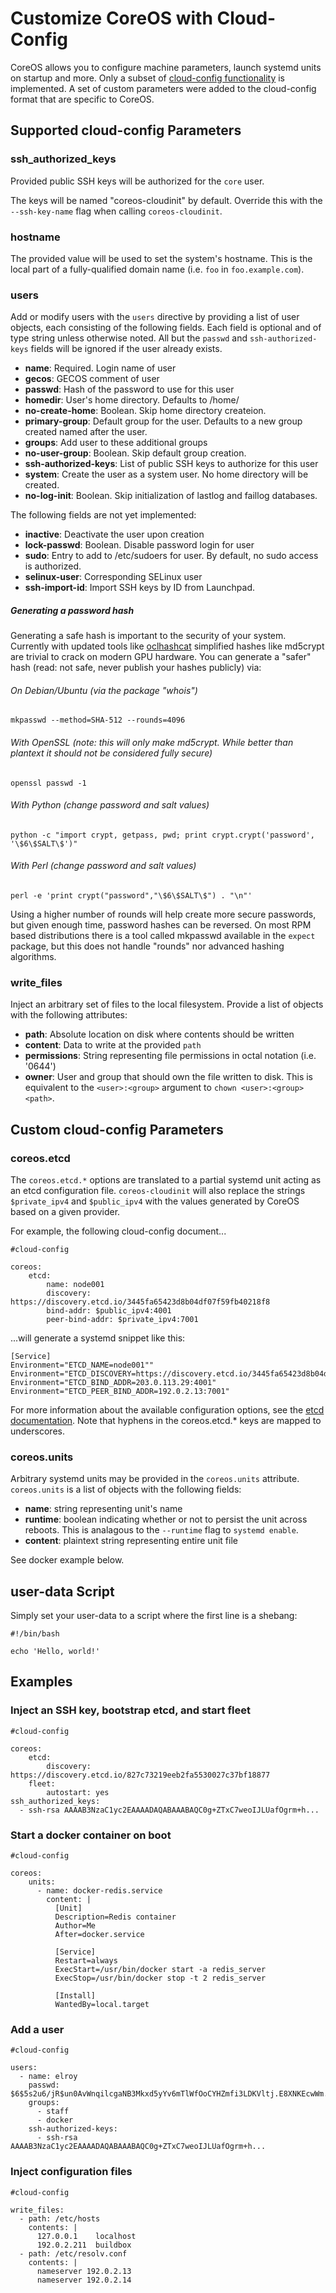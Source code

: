 # Customize CoreOS with Cloud-Config

CoreOS allows you to configure machine parameters, launch systemd units on startup and more. Only a subset of [cloud-config functionality][cloud-config] is implemented. A set of custom parameters were added to the cloud-config format that are specific to CoreOS.

[cloud-config]: http://cloudinit.readthedocs.org/en/latest/topics/format.html#cloud-config-data

## Supported cloud-config Parameters

### ssh_authorized_keys

Provided public SSH keys will be authorized for the `core` user.

The keys will be named "coreos-cloudinit" by default.
Override this with the `--ssh-key-name` flag when calling `coreos-cloudinit`.

### hostname

The provided value will be used to set the system's hostname.
This is the local part of a fully-qualified domain name (i.e. `foo` in `foo.example.com`).

### users

Add or modify users with the `users` directive by providing a list of user objects, each consisting of the following fields.
Each field is optional and of type string unless otherwise noted.
All but the `passwd` and `ssh-authorized-keys` fields will be ignored if the user already exists.

- **name**: Required. Login name of user
- **gecos**: GECOS comment of user
- **passwd**: Hash of the password to use for this user
- **homedir**: User's home directory. Defaults to /home/<name>
- **no-create-home**: Boolean. Skip home directory createion.
- **primary-group**: Default group for the user. Defaults to a new group created named after the user.
- **groups**: Add user to these additional groups
- **no-user-group**: Boolean. Skip default group creation.
- **ssh-authorized-keys**: List of public SSH keys to authorize for this user
- **system**: Create the user as a system user. No home directory will be created.
- **no-log-init**: Boolean. Skip initialization of lastlog and faillog databases.

The following fields are not yet implemented:

- **inactive**: Deactivate the user upon creation
- **lock-passwd**: Boolean. Disable password login for user
- **sudo**: Entry to add to /etc/sudoers for user. By default, no sudo access is authorized.
- **selinux-user**: Corresponding SELinux user
- **ssh-import-id**: Import SSH keys by ID from Launchpad.

##### Generating a password hash

Generating a safe hash is important to the security of your system.  Currently with updated tools like [oclhashcat](http://hashcat.net/oclhashcat/) simplified hashes like md5crypt are trivial to crack on modern GPU hardware.  You can generate a "safer" hash (read: not safe, never publish your hashes publicly) via:

###### On Debian/Ubuntu (via the package "whois")
    mkpasswd --method=SHA-512 --rounds=4096

###### With OpenSSL (note: this will only make md5crypt.  While better than plantext it should not be considered fully secure)
    openssl passwd -1

###### With Python (change password and salt values)
    python -c "import crypt, getpass, pwd; print crypt.crypt('password', '\$6\$SALT\$')"

###### With Perl (change password and salt values)
    perl -e 'print crypt("password","\$6\$SALT\$") . "\n"'

Using a higher number of rounds will help create more secure passwords, but given enough time, password hashes can be reversed.  On most RPM based distributions there is a tool called mkpasswd available in the `expect` package, but this does not handle "rounds" nor advanced hashing algorithms. 

### write_files

Inject an arbitrary set of files to the local filesystem.
Provide a list of objects with the following attributes:

- **path**: Absolute location on disk where contents should be written
- **content**: Data to write at the provided `path`
- **permissions**: String representing file permissions in octal notation (i.e. '0644')
- **owner**: User and group that should own the file written to disk. This is equivalent to the `<user>:<group>` argument to `chown <user>:<group> <path>`.

## Custom cloud-config Parameters

### coreos.etcd

The `coreos.etcd.*` options are translated to a partial systemd unit acting as an etcd configuration file.
`coreos-cloudinit` will also replace the strings `$private_ipv4` and `$public_ipv4` with the values generated by CoreOS based on a given provider.

For example, the following cloud-config document...

```
#cloud-config

coreos:
    etcd:
        name: node001
        discovery: https://discovery.etcd.io/3445fa65423d8b04df07f59fb40218f8
        bind-addr: $public_ipv4:4001
        peer-bind-addr: $private_ipv4:7001
```

...will generate a systemd snippet like this:

```
[Service]
Environment="ETCD_NAME=node001""
Environment="ETCD_DISCOVERY=https://discovery.etcd.io/3445fa65423d8b04df07f59fb40218f8"
Environment="ETCD_BIND_ADDR=203.0.113.29:4001"
Environment="ETCD_PEER_BIND_ADDR=192.0.2.13:7001"
```

For more information about the available configuration options, see the [etcd documentation][etcd-config].
Note that hyphens in the coreos.etcd.* keys are mapped to underscores.

[etcd-config]: https://github.com/coreos/etcd/blob/master/Documentation/configuration.md

### coreos.units

Arbitrary systemd units may be provided in the `coreos.units` attribute.
`coreos.units` is a list of objects with the following fields:

- **name**: string representing unit's name
- **runtime**: boolean indicating whether or not to persist the unit across reboots. This is analagous to the `--runtime` flag to `systemd enable`.
- **content**: plaintext string representing entire unit file

See docker example below.

## user-data Script

Simply set your user-data to a script where the first line is a shebang:

```
#!/bin/bash

echo 'Hello, world!'
```

## Examples

### Inject an SSH key, bootstrap etcd, and start fleet
```
#cloud-config

coreos:
	etcd:
		discovery: https://discovery.etcd.io/827c73219eeb2fa5530027c37bf18877
    fleet:
        autostart: yes
ssh_authorized_keys:
  - ssh-rsa AAAAB3NzaC1yc2EAAAADAQABAAABAQC0g+ZTxC7weoIJLUafOgrm+h...
```

### Start a docker container on boot

```
#cloud-config

coreos:
    units:
      - name: docker-redis.service
        content: |
          [Unit]
          Description=Redis container
          Author=Me
          After=docker.service

          [Service]
          Restart=always
          ExecStart=/usr/bin/docker start -a redis_server
          ExecStop=/usr/bin/docker stop -t 2 redis_server
          
          [Install]
          WantedBy=local.target
```

### Add a user

```
#cloud-config

users:
  - name: elroy
	passwd: $6$5s2u6/jR$un0AvWnqilcgaNB3Mkxd5yYv6mTlWfOoCYHZmfi3LDKVltj.E8XNKEcwWm...
	groups:
	  - staff
	  - docker
	ssh-authorized-keys:
	  - ssh-rsa AAAAB3NzaC1yc2EAAAADAQABAAABAQC0g+ZTxC7weoIJLUafOgrm+h...
```

### Inject configuration files

```
#cloud-config

write_files:
  - path: /etc/hosts
    contents: |
      127.0.0.1    localhost
      192.0.2.211  buildbox
  - path: /etc/resolv.conf
    contents: |
      nameserver 192.0.2.13
      nameserver 192.0.2.14
```
